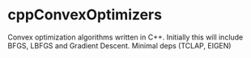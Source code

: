 cppConvexOptimizers
===================

Convex optimization algorithms written in C++. Initially this will include BFGS, LBFGS and Gradient Descent. Minimal deps (TCLAP, EIGEN)
